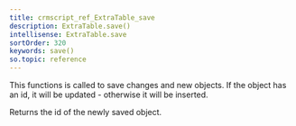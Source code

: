 ```yaml
---
title: crmscript_ref_ExtraTable_save
description: ExtraTable.save()
intellisense: ExtraTable.save
sortOrder: 320
keywords: save()
so.topic: reference
---
```


This functions is called to save changes and new objects.
If the object has an id, it will be updated - otherwise it will be inserted.

Returns the id of the newly saved object.


